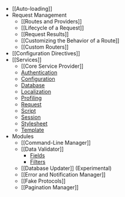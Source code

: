 - [[Auto-loading]]
- Request Management
  - [[Routes and Providers]]
  - [[Lifecycle of a Request]]
  - [[Request Results]]
  - [[Customizing the Behavior of a Route]]
  - [[Custom Routers]]
- [[Configuration Directives]]
- [[Services]]
  - [[Core Service Provider]]
  - [Authentication](Authentication-Serviced)
  - [Configuration](Configuration-Service)
  - [Database](Database-Service)
  - [Localization](Localization-Service)
  - [Profiling](Profiling-Service)
  - [Request](Request-Service)
  - [Script](Script-Service)
  - [Session](Session-Service)
  - [Stylesheet](Stylesheet-Service)
  - [Template](Template-Service)
- Modules
  - [[Command-Line Manager]]
  - [[Data Validator]]
    - [Fields](Data-Validator-Fields)
    - [Filters](Data-Validator-Filters)
  - [[Database Updater]] (Experimental)
  - [[Error and Notification Manager]]
  - [[Fake Protocols]]
  - [[Pagination Manager]]
